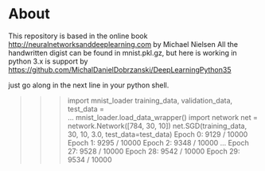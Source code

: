 # About
This repository is based in the online book http://neuralnetworksanddeeplearning.com by Michael Nielsen 
All the handwritten digist can be found in mnist.pkl.gz, but here is working in python 3.x is support by https://github.com/MichalDanielDobrzanski/DeepLearningPython35  

just go along in the next line in your python shell.

>>> import mnist_loader
>>> training_data, validation_data, test_data = \
... mnist_loader.load_data_wrapper()
>>> import network
>>> net = network.Network([784, 30, 10])
>>> net.SGD(training_data, 30, 10, 3.0, test_data=test_data)
Epoch 0: 9129 / 10000
Epoch 1: 9295 / 10000
Epoch 2: 9348 / 10000
...
Epoch 27: 9528 / 10000
Epoch 28: 9542 / 10000
Epoch 29: 9534 / 10000
